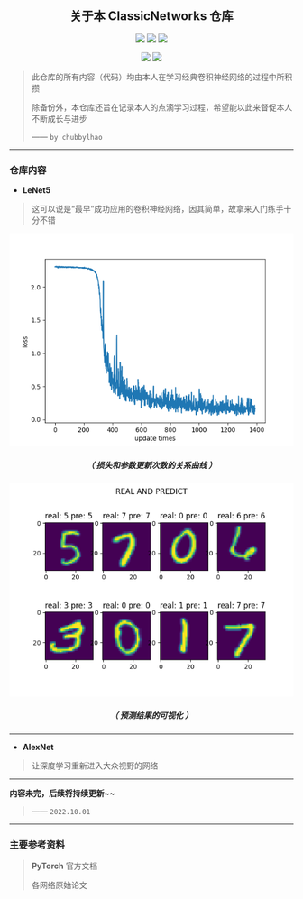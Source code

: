 <h2 align = "center">关于本 ClassicNetworks 仓库</h2>

<p align="center">
    <img src="https://img.shields.io/badge/ClassicNetworks-by%20chubbylhao-brightgreen" />
    <img src="https://img.shields.io/badge/license-MIT-brightgreen" />
    <img src="https://img.shields.io/badge/purpose-study%20and%20backup-red" />
</p>

<p align="center">
    <img src="https://img.shields.io/badge/language-Python-blue" />
    <img src="https://img.shields.io/badge/institution-HIT--ISE-blue" />
</p>


> 此仓库的所有内容（代码）均由本人在学习经典卷积神经网络的过程中所积攒
>
> 除备份外，本仓库还旨在记录本人的点滴学习过程，希望能以此来督促本人不断成长与进步
>
> —— `by chubbylhao` 

------

### 仓库内容

- **LeNet5** 

> 这可以说是“最早”成功应用的卷积神经网络，因其简单，故拿来入门练手十分不错

<div align=center><img
src="https://raw.githubusercontent.com/chubbylhao/ClassicNetworks/main/LeNet5/res/LeNet5_loss.png"></div>

<h5 align = "center"> （ 损失和参数更新次数的关系曲线 ） </h5>

<div align=center><img
src="https://raw.githubusercontent.com/chubbylhao/ClassicNetworks/main/LeNet5/res/LeNet5_prediction.png"></div>

<h5 align = "center"> （ 预测结果的可视化 ） </h5>

------

-   **AlexNet** 

> 让深度学习重新进入大众视野的网络

------

**内容未完，后续将持续更新~~** 

> —— `2022.10.01` 

------

### 主要参考资料

> **PyTorch** 官方文档
>
> 各网络原始论文
